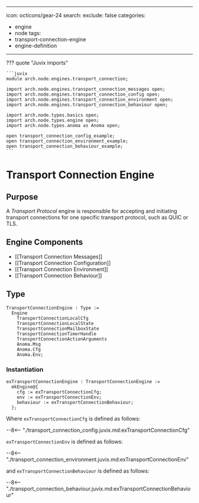   ---
icon: octicons/gear-24
search:
  exclude: false
categories:
- engine
- node
tags:
- transport-connection-engine
- engine-definition
---

??? quote "Juvix imports"

    ```juvix
    module arch.node.engines.transport_connection;

    import arch.node.engines.transport_connection_messages open;
    import arch.node.engines.transport_connection_config open;
    import arch.node.engines.transport_connection_environment open;
    import arch.node.engines.transport_connection_behaviour open;

    import arch.node.types.basics open;
    import arch.node.types.engine open;
    import arch.node.types.anoma as Anoma open;

    open transport_connection_config_example;
    open transport_connection_environment_example;
    open transport_connection_behaviour_example;
    ```

# Transport Connection Engine

## Purpose

<!-- --8<-- [start:purpose] -->
A *Transport Protocol* engine is responsible for accepting and initiating transport connections
for one specific transport protocol, such as QUIC or TLS.
<!-- --8<-- [end:purpose] -->

## Engine Components

- [[Transport Connection Messages]]
- [[Transport Connection Configuration]]
- [[Transport Connection Environment]]
- [[Transport Connection Behaviour]]

## Type

<!-- --8<-- [start:TransportConnectionEngine] -->
```juvix
TransportConnectionEngine : Type :=
  Engine
    TransportConnectionLocalCfg
    TransportConnectionLocalState
    TransportConnectionMailboxState
    TransportConnectionTimerHandle
    TransportConnectionActionArguments
    Anoma.Msg
    Anoma.Cfg
    Anoma.Env;
```
<!-- --8<-- [end:TransportConnectionEngine] -->

### Instantiation

<!-- --8<-- [start:exTransportConnectionEngine] -->
```juvix
exTransportConnectionEngine : TransportConnectionEngine :=
  mkEngine@{
    cfg := exTransportConnectionCfg;
    env := exTransportConnectionEnv;
    behaviour := exTransportConnectionBehaviour;
  };
```
<!-- --8<-- [end:exTransportConnectionEngine] -->

Where `exTransportConnectionCfg` is defined as follows:

--8<-- "./transport_connection_config.juvix.md:exTransportConnectionCfg"

`exTransportConnectionEnv` is defined as follows:

--8<-- "./transport_connection_environment.juvix.md:exTransportConnectionEnv"

and `exTransportConnectionBehaviour` is defined as follows:

--8<-- "./transport_connection_behaviour.juvix.md:exTransportConnectionBehaviour"
